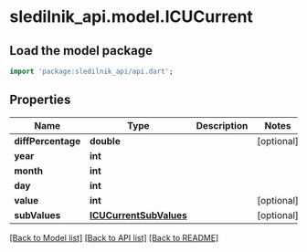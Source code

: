# sledilnik_api.model.ICUCurrent

## Load the model package
```dart
import 'package:sledilnik_api/api.dart';
```

## Properties
Name | Type | Description | Notes
------------ | ------------- | ------------- | -------------
**diffPercentage** | **double** |  | [optional] 
**year** | **int** |  | 
**month** | **int** |  | 
**day** | **int** |  | 
**value** | **int** |  | [optional] 
**subValues** | [**ICUCurrentSubValues**](ICUCurrentSubValues.md) |  | [optional] 

[[Back to Model list]](../README.md#documentation-for-models) [[Back to API list]](../README.md#documentation-for-api-endpoints) [[Back to README]](../README.md)


